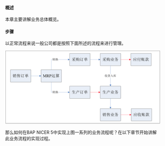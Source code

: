 #### **概述**

本章主要讲解业务总体概览。

#### **步骤**

以正常流程来说一般公司都是按照下面所述的流程来进行管理。

![img](images/yw1.1.png)

那么如何在BAP NICER 5中实现上图一系列的业务流程呢？在以下章节开始讲解此业务流程的实现过程。